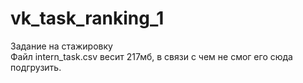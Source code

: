 # vk_task_ranking_1
Задание на стажировку <br />
Файл intern_task.csv весит 217мб, в связи с чем не смог его сюда подгрузить.
